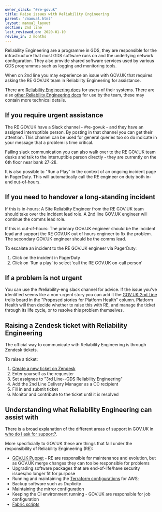 ```yaml
---
owner_slack: "#re-govuk"
title: Raise issues with Reliability Engineering
parent: "/manual.html"
layout: manual_layout
section: 2nd line
last_reviewed_on: 2020-01-10
review_in: 3 months
---
```


Reliability Engineering are a programme in GDS, they are responsible for the
infrastructure that most GDS software runs on and the underlying network
configuration. They also provide shared software services used by
various GDS programmes such as logging and monitoring tools.

When on 2nd line you may experience an issue with GOV.UK that requires asking the RE GOV.UK team in Reliability Engineering for assistance.

There are [Reliability Engineering docs](https://reliability-engineering.cloudapps.digital/) for users of their systems. There are also [other Reliability Engineering docs](https://re-team-manual.cloudapps.digital/) for use by the team, these may contain more technical details.

## If you require urgent assistance

The RE GOV.UK have a Slack channel - #re-govuk - and they
have an assigned interruptible person. By posting in that channel you can get
their attention. This channel can be used for general queries too so do
indicate in your message that a problem is time critical.

Failing slack communication you can also walk over to the RE GOV.UK team desks and talk to the interruptible person directly - they are currently on the 6th floor near bank 27-28.

It is also possible to "Run a Play" in the context of an ongoing incident page in PagerDuty. This will automatically call the RE engineer on duty both in- and out-of-hours.

## If you need to handover a long-standing incident

If this is in-hours:
A Site Reliabilty Engineer from the RE GOV.UK team should take over the incident lead role.
A 2nd line GOV.UK engineer will continue the comms lead role.


If this is out-of-hours:
The primary GOV.UK engineer should be the incident lead and support the RE GOV.UK out of hours engineer to fix the problem. The secondary GOV.UK engineer should be the comms lead.

To escalate an incident to the RE GOV.UK engineer via PagerDuty:

1. Click on the incident in PagerDuty
2. Click on ‘Run a play’ to select ‘call the RE GOV.UK on-call person’

## If a problem is not urgent

You can use the #reliability-eng slack channel for advice. If the issue you've
identified seems like a non-urgent story you can add it the
[GOV.UK 2nd Line][2nd-line-trello] trello board in the "Proposed stories for
Platform Health" column. Platform Health will then decide whether to raise this
with RE, and manage the ticket through its life cycle, or to resolve this
problem themselves.

[2nd-line-trello]: https://trello.com/b/M7UzqXpk/govuk-2nd-line

## Raising a Zendesk ticket with Reliability Engineering

The official way to communicate with Reliability Engineering is through Zendesk
tickets.

To raise a ticket:

1. [Create a new ticket on Zendesk][new-zendesk-ticket]
1. Enter yourself as the requester
1. Set assignee to "3rd Line--GDS Reliability Engineering"
1. Add the 2nd Line Delivery Manager as a CC recipient
1. Fill in and submit ticket
1. Monitor and contribute to the ticket until it is resolved

[new-zendesk-ticket]: https://govuk.zendesk.com/agent/tickets/new/1

## Understanding what Reliability Engineering can assist with

There is a broad explanation of the different areas of support in GOV.UK in
[who do I ask for support?](/manual/who-do-i-ask-for-support.html).

More specificially to GOV.UK these are things that fall under the
responsibility of Reliability Engineering (RE):

- [GOV.UK Puppet](https://github.com/alphagov/govuk-puppet) - RE are
  responsible for maintenance and evolution, but as GOV.UK merge changes they
  can too be responsible for problems
- Upgrading software packages that are end-of-life/have security issues/no
  longer fit for purpose
- Running and maintaining the
  [Terraform configurations](https://github.com/alphagov/govuk-aws/) for AWS;
- Backup software such as Duplicity
- Maintaining the mirror configuration
- Keeping the CI environment running - GOV.UK are responsible for job
  configuration
- [Fabric scripts](https://github.com/alphagov/fabric-scripts)
